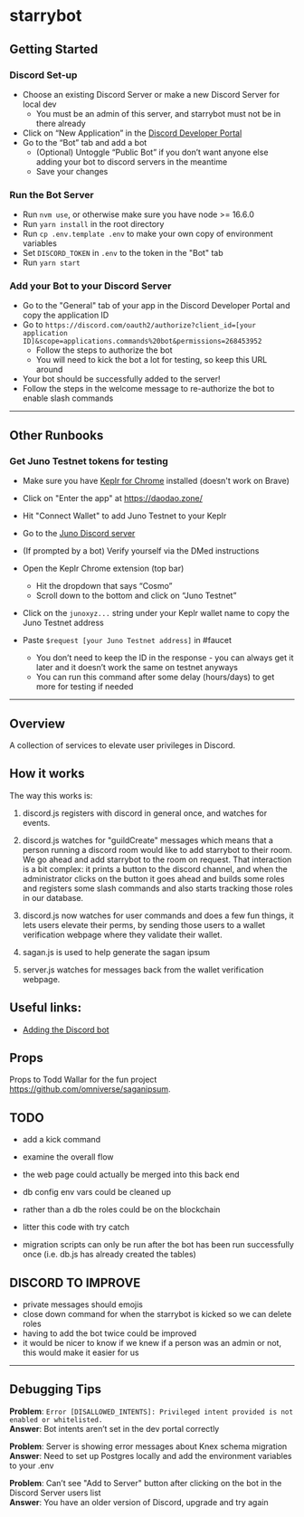 # starrybot

## Getting Started

### Discord Set-up
* Choose an existing Discord Server or make a new Discord Server for local dev
    * You must be an admin of this server, and starrybot must not be in there already
* Click on “New Application” in the [Discord Developer Portal](https://discord.com/developers/applications)
* Go to the “Bot” tab and add a bot
    * (Optional) Untoggle “Public Bot” if you don’t want anyone else adding your bot to discord servers in the meantime
    * Save your changes

### Run the Bot Server
* Run `nvm use`, or otherwise make sure you have node >= 16.6.0
* Run `yarn install` in the root directory
* Run `cp .env.template .env` to make your own copy of environment variables
* Set `DISCORD_TOKEN` in `.env` to the token in the "Bot" tab
* Run `yarn start`

### Add your Bot to your Discord Server
* Go to the "General" tab of your app in the Discord Developer Portal and copy the application ID
* Go to `https://discord.com/oauth2/authorize?client_id=[your application ID]&scope=applications.commands%20bot&permissions=268453952`
    * Follow the steps to authorize the bot
    * You will need to kick the bot a lot for testing, so keep this URL around
* Your bot should be successfully added to the server!
* Follow the steps in the welcome message to re-authorize the bot to enable slash commands

---

## Other Runbooks

### Get Juno Testnet tokens for testing
* Make sure you have [Keplr for Chrome](https://www.keplr.app/) installed (doesn't work on Brave)
* Click on "Enter the app" at https://daodao.zone/
* Hit "Connect Wallet" to add Juno Testnet to your Keplr
* Go to the [Juno Discord server](https://discord.gg/4a8PRXNc)
* (If prompted by a bot) Verify yourself via the DMed instructions
* Open the Keplr Chrome extension (top bar)

    * Hit the dropdown that says “Cosmo”
    * Scroll down to the bottom and click on “Juno Testnet”
* Click on the `junoxyz...` string under your Keplr wallet name to copy the Juno Testnet address
* Paste `$request [your Juno Testnet address]` in #faucet
    * You don’t need to keep the ID in the response - you can always get it later and it doesn’t work the same on testnet anyways
    * You can run this command after some delay (hours/days) to get more for testing if needed

---

## Overview

A collection of services to elevate user privileges in Discord.

## How it works

The way this works is:

1. discord.js registers with discord in general once, and watches for events.

2. discord.js watches for "guildCreate" messages which means that a person running a discord room would like to add starrybot to their room. We go ahead and add starrybot to the room on request. That interaction is a bit complex: it prints a button to the discord channel, and when the administrator clicks on the button it goes ahead and builds some roles and registers some slash commands and also starts tracking those roles in our database.

3. discord.js now watches for user commands and does a few fun things, it lets users elevate their perms, by sending those users to a wallet verification webpage where they validate their wallet.

4. sagan.js is used to help generate the sagan ipsum

5. server.js watches for messages back from the wallet verification webpage.

## Useful links:

- [Adding the Discord bot](https://discord.com/oauth2/authorize?client_id=911363833925349456&scope=bot&permissions=8)

## Props

Props to Todd Wallar for the fun project https://github.com/omniverse/saganipsum.

## TODO

- add a kick command 

- examine the overall flow
- the web page could actually be merged into this back end
- db config env vars could be cleaned up
- rather than a db the roles could be on the blockchain
- litter this code with try catch
- migration scripts can only be run after the bot has been run successfully once (i.e. db.js has already created the tables)

## DISCORD TO IMPROVE

- private messages should emojis
- close down command for when the starrybot is kicked so we can delete roles
- having to add the bot twice could be improved
- it would be nicer to know if we knew if a person was an admin or not, this would make it easier for us

---
## Debugging Tips

**Problem**: `Error [DISALLOWED_INTENTS]: Privileged intent provided is not enabled or whitelisted.`  
**Answer**: Bot intents aren’t set in the dev portal correctly

**Problem**: Server is showing error messages about Knex schema migration  
**Answer**: Need to set up Postgres locally and add the environment variables to your .env

**Problem**: Can’t see "Add to Server" button after clicking on the bot in the Discord Server users list  
**Answer**: You have an older version of Discord, upgrade and try again
